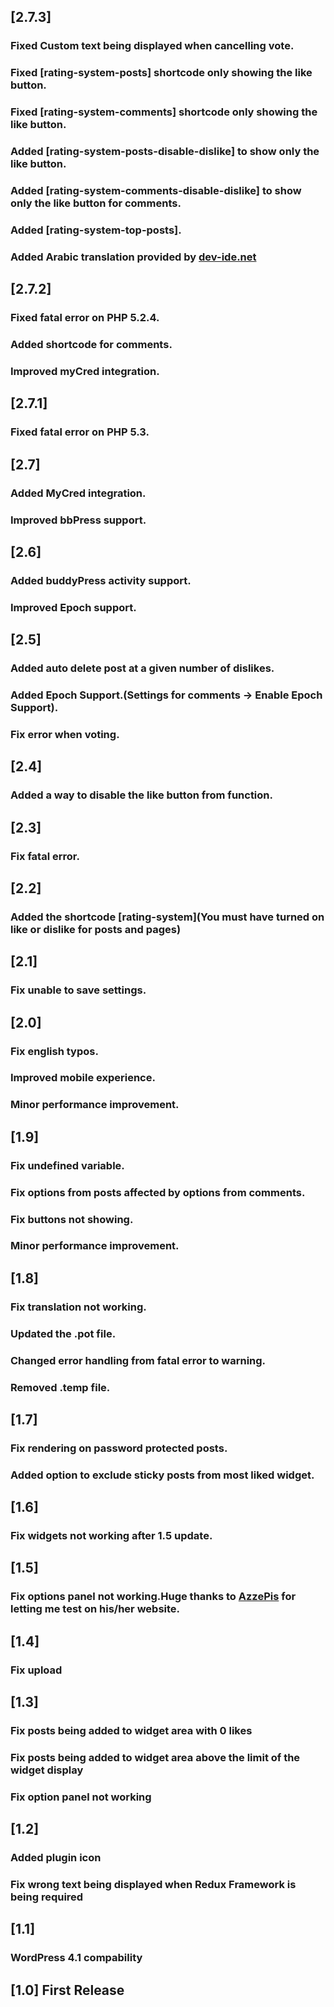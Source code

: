## [2.7.3]
### Fixed Custom text being displayed when cancelling vote.
### Fixed [rating-system-posts] shortcode only showing the like button.
### Fixed [rating-system-comments] shortcode only showing the like button.
### Added [rating-system-posts-disable-dislike] to show only the like button.
### Added [rating-system-comments-disable-dislike] to show only the like button for comments.
### Added [rating-system-top-posts].
### Added Arabic translation provided by [dev-ide.net](https://www.dev-ide.net/wordpress/plugins/plugin-rating-system-for-wordpress.html)
## [2.7.2]
### Fixed fatal error on PHP 5.2.4.
### Added shortcode for comments.
### Improved myCred integration.
## [2.7.1] 
### Fixed fatal error on PHP 5.3.
## [2.7]
### Added MyCred integration.
### Improved bbPress support.
## [2.6] 
### Added buddyPress activity support.
### Improved Epoch support.
## [2.5] 
### Added auto delete post at a given number of dislikes.
### Added Epoch Support.(Settings for comments -> Enable Epoch Support).
### Fix error when voting.
## [2.4]
### Added a way to disable the like button from function.
## [2.3]
### Fix fatal error.
## [2.2] 
### Added the shortcode [rating-system](You must have turned on like or dislike for posts and pages)
## [2.1] 
### Fix unable to save settings.
## [2.0] 
### Fix english typos.
### Improved mobile experience.
### Minor performance improvement.
## [1.9] 
### Fix undefined variable.
### Fix options from posts affected by options from comments.
### Fix buttons not showing.
### Minor performance improvement.
## [1.8] 
### Fix translation not working.
### Updated the .pot file.
### Changed error handling from fatal error to warning.
### Removed .temp file.
## [1.7]
### Fix rendering on password protected posts.
### Added option to exclude sticky posts from most liked widget.
## [1.6]
### Fix widgets not working after 1.5 update.
## [1.5] 
### Fix options panel not working.Huge thanks to [AzzePis](https://wordpress.org/support/profile/azzepis) for letting me test on his/her website.
## [1.4] 
### Fix upload
## [1.3] 
### Fix posts being added to widget area with 0 likes
### Fix posts being added to widget area above the limit of the widget display
### Fix option panel not working
## [1.2]
### Added plugin icon
### Fix wrong text being displayed when Redux Framework is being required
## [1.1]
### WordPress 4.1 compability
## [1.0] First Release
